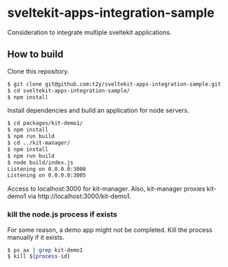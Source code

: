 # sveltekit-apps-integration-sample

Consideration to integrate multiple sveltekit applications.

## How to build

Clone this repository.

```bash
$ git clone git@github.com:t2y/sveltekit-apps-integration-sample.git
$ cd sveltekit-apps-integration-sample/
$ npm install
```

Install dependencies and build an application for node servers.

```bash
$ cd packages/kit-demo1/
$ npm install
$ npm run build
$ cd ../kit-manager/
$ npm install
$ npm run build
$ node build/index.js
Listening on 0.0.0.0:3000
Listening on 0.0.0.0:3005
```

Access to localhost:3000 for kit-manager. Also, kit-manager proxies kit-demo1 via http://localhost:3000/kit-demo1.

### kill the node.js process if exists

For some reason, a demo app might not be completed. Kill the process manually if it exists.

```bash
$ ps ax | grep kit-demo1
$ kill ${process-id}
```
